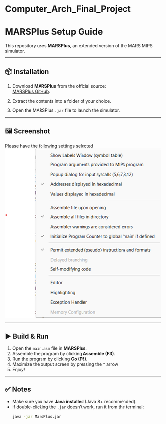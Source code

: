 # Computer_Arch_Final_Project

# MARSPlus Setup Guide

This repository uses **MARSPlus**, an extended version of the MARS MIPS simulator.

---

## 📦 Installation

1. Download **MARSPlus** from the official source:  
   [MARSPlus GitHub](https://github.com/JavaMIPSEngine/MARSPlus).

2. Extract the contents into a folder of your choice.

3. Open the MARSPlus `.jar` file to launch the simulator.

---

## 🖼️ Screenshot

Please have the following settings selected
![MARSPlus Screenshot](image.png)

---

## ▶️ Build & Run

1. Open the `main.asm` file in **MARSPlus**.
2. Assemble the program by clicking **Assemble (F3)**.
3. Run the program by clicking **Go (F5)**.
4. Maximize the output screen by pressing the ^ arrow
5. Enjoy!

---

## ✅ Notes
- Make sure you have **Java installed** (Java 8+ recommended).
- If double-clicking the `.jar` doesn’t work, run it from the terminal:
  ```bash
  java -jar MarsPlus.jar
